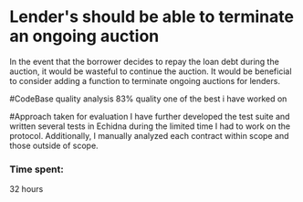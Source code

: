 # Lender's should be able to terminate an ongoing auction 

In the event that the borrower decides to repay the loan debt during the auction, it would be wasteful to continue the auction. It would be beneficial to consider adding a function to terminate ongoing auctions for lenders.

#CodeBase quality analysis
83% quality one of the best i have worked on

#Approach taken for evaluation
I have further developed the test suite and written several tests in Echidna during the limited time I had to work on the protocol. Additionally, I manually analyzed each contract within scope and those outside of scope.

### Time spent:
32 hours